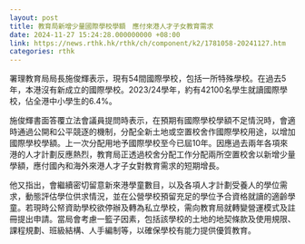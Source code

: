 ```yaml
---
layout: post
title: 教育局新增少量國際學校學額　應付來港人才子女教育需求
date: 2024-11-27 15:24:28.000000000 +08:00
link: https://news.rthk.hk/rthk/ch/component/k2/1781058-20241127.htm
categories: rthk
---
```


署理教育局局長施俊輝表示，現有54間國際學校，包括一所特殊學校。在過去5年，本港沒有新成立的國際學校。2023/24學年，約有42100名學生就讀國際學校，佔全港中小學生的6.4%。

施俊輝書面答覆立法會議員提問時表示，在預期有國際學校學額不足情況時，會適時通過公開和公平競逐的機制，分配全新土地或空置校舍作國際學校用途，以增加國際學校學額。上一次分配用地予國際學校至今已屆10年。因應過去兩年各項來港的人才計劃反應熱烈，教育局正透過校舍分配工作分配兩所空置校舍以新增少量學額，應付國內和海外來港人才子女對教育需求的短期增長。
 
他又指出，會繼續密切留意新來港學童數目，以及各項人才計劃受養人的學位需求，動態評估學位供求情況，並在公營學校預留充足的學位予合資格就讀的適齡學童。若現時公帑資助學校欲停辦及轉為私立學校，需向教育局就轉變營運模式及註冊提出申請。當局會考慮一籃子因素，包括該學校的土地的地契條款及使用規限、課程規劃、班級結構、人手編制等，以確保學校有能力提供優質教育。
